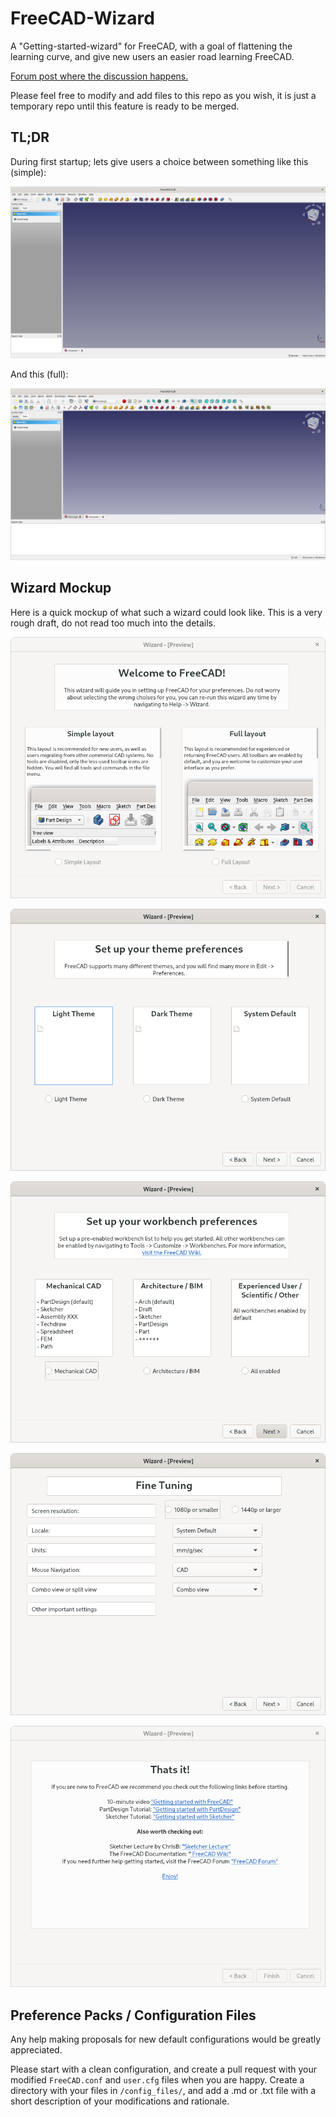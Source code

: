 # FreeCAD-Wizard
A "Getting-started-wizard" for FreeCAD, with a goal of flattening the learning curve, and give new users an easier road learning FreeCAD.

[Forum post where the discussion happens.](https://forum.freecadweb.org/viewtopic.php?f=34&t=71277)

Please feel free to modify and add files to this repo as you wish, it is just a temporary repo until this feature is ready to be merged.

## TL;DR
During first startup; lets give users a choice between something like this (simple):  

![](config_files/howie_simple_mechanical/screenshots/comparasion_partdesign_simple.png)  

And this (full):  

![](config_files/howie_simple_mechanical/screenshots/comparasion_partdesign_default.png)  

## Wizard Mockup

Here is a quick mockup of what such a wizard could look like. This is a very rough draft, do not read too much into the details.  

![](assets/wizard_example_1/page_1.png)  

![](assets/wizard_example_1/page_2.png)  

![](assets/wizard_example_1/page_3.png)  

![](assets/wizard_example_1/page_4.png)  

![](assets/wizard_example_1/page_5.png)  


## Preference Packs / Configuration Files
Any help making proposals for new default configurations would be greatly appreciated.  

Please start with a clean configuration, and create a pull request with your modified `FreeCAD.conf` and `user.cfg` files when you are happy. Create a directory with your files in `/config_files/`, and add a .md or .txt file with a short description of your modifications and rationale.
